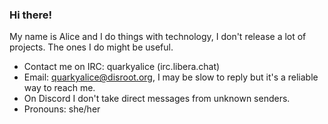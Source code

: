 ### Hi there!
My name is Alice and I do things with technology, I don't release a lot of projects.
The ones I do might be useful.

- Contact me on IRC: quarkyalice (irc.libera.chat)
- Email: quarkyalice@disroot.org, I may be slow to reply but it's a reliable way to reach me.
- On Discord I don't take direct messages from unknown senders.
- Pronouns: she/her


<!--
**alicela1n/alicela1n** is a ✨ _special_ ✨ repository because its `README.md` (this file) appears on your GitHub profile.

Here are some ideas to get you started:

- 🔭 I’m currently working on ...
- 🌱 I’m currently learning ...
- 👯 I’m looking to collaborate on ...
- 🤔 I’m looking for help with ...
- 💬 Ask me about ...
- 📫 How to reach me: ...
- 😄 Pronouns: ...
- ⚡ Fun fact: ...
-->
